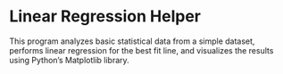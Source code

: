 # Linear Regression Helper
This program analyzes basic statistical data from a simple dataset, performs linear regression for the best fit line, and visualizes the results using Python’s Matplotlib library.
